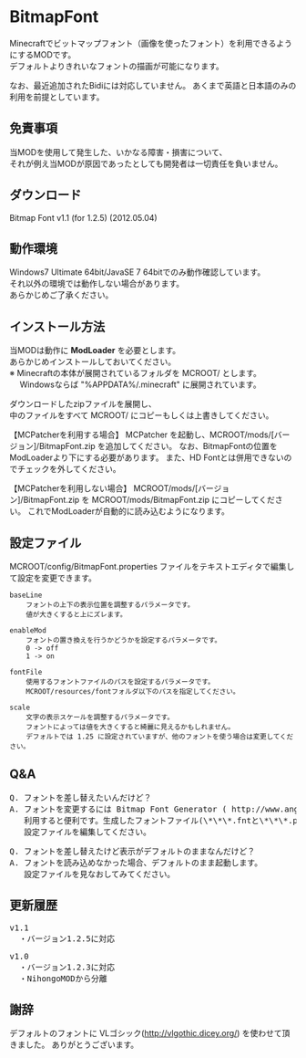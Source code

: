 BitmapFont
==========

Minecraftでビットマップフォント（画像を使ったフォント）を利用できるようにするMODです。<br>
デフォルトよりきれいなフォントの描画が可能になります。

なお、最近追加されたBidiには対応していません。
あくまで英語と日本語のみの利用を前提としています。

## 免責事項
当MODを使用して発生した、いかなる障害・損害について、<br>
それが例え当MODが原因であったとしても開発者は一切責任を負いません。

## ダウンロード
Bitmap Font v1.1 (for 1.2.5) (2012.05.04)

## 動作環境
Windows7 Ultimate 64bit/JavaSE 7 64bitでのみ動作確認しています。<br>
それ以外の環境では動作しない場合があります。<br>
あらかじめご了承ください。

## インストール方法
当MODは動作に **ModLoader** を必要とします。<br>
あらかじめインストールしておいてください。<br>
※ Minecraftの本体が展開されているフォルダを MCROOT/ とします。<br>
　 Windowsならば "%APPDATA%/.minecraft" に展開されています。

ダウンロードしたzipファイルを展開し、<br>
中のファイルをすべて MCROOT/ にコピーもしくは上書きしてください。

【MCPatcherを利用する場合】
    MCPatcher を起動し、MCROOT/mods/[バージョン]/BitmapFont.zip を追加してください。
    なお、BitmapFontの位置をModLoaderより下にする必要があります。
    また、HD Fontとは併用できないのでチェックを外してください。

【MCPatcherを利用しない場合】
    MCROOT/mods/[バージョン]/BitmapFont.zip を MCROOT/mods/BitmapFont.zip にコピーしてください。
    これでModLoaderが自動的に読み込むようになります。

## 設定ファイル
MCROOT/config/BitmapFont.properties ファイルをテキストエディタで編集して設定を変更できます。

    baseLine
        フォントの上下の表示位置を調整するパラメータです。
        値が大きくすると上にズレます。

    enableMod
        フォントの置き換えを行うかどうかを設定するパラメータです。
        0 -> off
        1 -> on

    fontFile
        使用するフォントファイルのパスを設定するパラメータです。
        MCROOT/resources/fontフォルダ以下のパスを指定してください。

    scale
        文字の表示スケールを調整するパラメータです。
        フォントによっては値を大きくすると綺麗に見えるかもしれません。
        デフォルトでは 1.25 に設定されていますが、他のフォントを使う場合は変更してください。

## Q&A

<pre>
Q. フォントを差し替えたいんだけど？
A. フォントを変更するには Bitmap Font Generator ( http://www.angelcode.com/products/bmfont/ )を
   利用すると便利です。生成したフォントファイル(\*\*\*.fntと\*\*\*.png) を resources/font/ 内に配置したあと、
   設定ファイルを編集してください。
</pre>

<pre>
Q. フォントを差し替えたけど表示がデフォルトのままなんだけど？
A. フォントを読み込めなかった場合、デフォルトのまま起動します。
   設定ファイルを見なおしてみてください。
</pre>

## 更新履歴
<pre>
v1.1
  ・バージョン1.2.5に対応
</pre>

<pre>
v1.0
  ・バージョン1.2.3に対応
  ・NihongoMODから分離
</pre>

## 謝辞
デフォルトのフォントに VLゴシック(http://vlgothic.dicey.org/) を使わせて頂きました。
ありがとうございます。